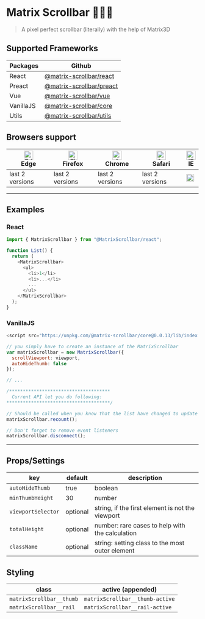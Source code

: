 # Matrix Scrollbar 🔭👩‍🚀

> A pixel perfect scrollbar (literally)
> with the help of Matrix3D

## Supported Frameworks

| Packages  | Github                                                                                                     |
| --------- | ---------------------------------------------------------------------------------------------------------- |
| React     | [@matrix-scrollbar/react](https://github.com/rajjejosefsson/matrix-scrollbar/tree/master/packages/react)   |
| Preact    | [@matrix-scrollbar/preact](https://github.com/rajjejosefsson/matrix-scrollbar/tree/master/packages/preact) |
| Vue       | [@matrix-scrollbar/vue](https://github.com/rajjejosefsson/matrix-scrollbar/tree/master/packages/vue)       |
| VanillaJS | [@matrix-scrollbar/core](https://github.com/rajjejosefsson/matrix-scrollbar/tree/master/packages/core)     |
| Utils     | [@matrix-scrollbar/utils](https://github.com/rajjejosefsson/matrix-scrollbar/tree/master/packages/utils)   |

## Browsers support

| [<img src="https://raw.githubusercontent.com/alrra/browser-logos/master/src/edge/edge_48x48.png" alt="Edge" width="24px" height="24px" />](http://godban.github.io/browsers-support-badges/)</br>Edge | [<img src="https://raw.githubusercontent.com/alrra/browser-logos/master/src/firefox/firefox_48x48.png" alt="Firefox" width="24px" height="24px" />](http://godban.github.io/browsers-support-badges/)</br>Firefox | [<img src="https://raw.githubusercontent.com/alrra/browser-logos/master/src/chrome/chrome_48x48.png" alt="Chrome" width="24px" height="24px" />](http://godban.github.io/browsers-support-badges/)</br>Chrome | [<img src="https://raw.githubusercontent.com/alrra/browser-logos/master/src/safari/safari_48x48.png" alt="Safari" width="24px" height="24px" />](http://godban.github.io/browsers-support-badges/)</br>Safari | [<img src="http://iconshow.me/media/images/Application/mozilla-icons/png/48/internet_explorer.png" alt="IE" width="24px" height="24px" />](http://godban.github.io/browsers-support-badges/)</br>IE |
| ----------------------------------------------------------------------------------------------------------------------------------------------------------------------------------------------------- | ----------------------------------------------------------------------------------------------------------------------------------------------------------------------------------------------------------------- | ------------------------------------------------------------------------------------------------------------------------------------------------------------------------------------------------------------- | ------------------------------------------------------------------------------------------------------------------------------------------------------------------------------------------------------------- | --------------------------------------------------------------------------------------------------------------------------------------------------------------------------------------------------- |
| last 2 versions                                                                                                                                                                                       | last 2 versions                                                                                                                                                                                                   | last 2 versions                                                                                                                                                                                               | last 2 versions                                                                                                                                                                                               | <img src="https://upload.wikimedia.org/wikipedia/commons/thumb/8/8f/Flat_cross_icon.svg/1024px-Flat_cross_icon.svg.png" height="20" />                                                              |

---

## Examples

### React

```js
import { MatrixScrollbar } from "@MatrixScrollbar/react";

function List() {
  return (
    <MatrixScrollbar>
      <ul>
        <li>1</li>
        <li>...</li>
        ...
      </ul>
    </MatrixScrollbar>
  );
}
```

### VanillaJS

```js
<script src="https://unpkg.com/@matrix-scrollbar/core@0.0.13/lib/index.umd.js"></script>;

// you simply have to create an instance of the MatrixScrollbar
var matrixScrollbar = new MatrixScrollbar({
  scrollViewport: viewport,
  autoHideThumb: false
});

// ...

/*************************************
  Current API let you do following:
**************************************/

// Should be called when you know that the list have changed to update the scrollbar/thumb
matrixScrollbar.recount();

// Don't forget to remove event listeners
matrixScrollbar.disconnect();
```

---

## Props/Settings

| key                | default  | description                                      |
| ------------------ | -------- | ------------------------------------------------ |
| `autoHideThumb`    | true     | boolean                                          |
| `minThumbHeight`   | 30       | number                                           |
| `viewportSelector` | optional | string, if the first element is not the viewport |
| `totalHeight`      | optional | number: rare cases to help with the calculation  |
| `className`        | optional | string: setting class to the most outer element  |

## Styling

| class                    | active (appended)               |
| ------------------------ | ------------------------------- |
| `matrixScrollbar__thumb` | `matrixScrollbar__thumb-active` |
| `matrixScrollbar__rail`  | `matrixScrollbar__rail-active`  |
